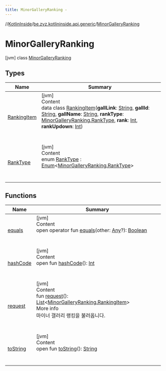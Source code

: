```yaml
---
title: MinorGalleryRanking -
---
```

//[KotlinInside](../../index.md)/[be.zvz.kotlininside.api.generic](../index.md)/[MinorGalleryRanking](index.md)



# MinorGalleryRanking  
 [jvm] class [MinorGalleryRanking](index.md)   


## Types  
  
|  Name|  Summary| 
|---|---|
| <a name="be.zvz.kotlininside.api.generic/MinorGalleryRanking.RankingItem///PointingToDeclaration/"></a>[RankingItem](-ranking-item/index.md)| <a name="be.zvz.kotlininside.api.generic/MinorGalleryRanking.RankingItem///PointingToDeclaration/"></a>[jvm]  <br>Content  <br>data class [RankingItem](-ranking-item/index.md)(**gallLink**: [String](https://kotlinlang.org/api/latest/jvm/stdlib/kotlin/-string/index.html), **gallId**: [String](https://kotlinlang.org/api/latest/jvm/stdlib/kotlin/-string/index.html), **gallName**: [String](https://kotlinlang.org/api/latest/jvm/stdlib/kotlin/-string/index.html), **rankType**: [MinorGalleryRanking.RankType](-rank-type/index.md), **rank**: [Int](https://kotlinlang.org/api/latest/jvm/stdlib/kotlin/-int/index.html), **rankUpdown**: [Int](https://kotlinlang.org/api/latest/jvm/stdlib/kotlin/-int/index.html))  <br><br><br>
| <a name="be.zvz.kotlininside.api.generic/MinorGalleryRanking.RankType///PointingToDeclaration/"></a>[RankType](-rank-type/index.md)| <a name="be.zvz.kotlininside.api.generic/MinorGalleryRanking.RankType///PointingToDeclaration/"></a>[jvm]  <br>Content  <br>enum [RankType](-rank-type/index.md) : [Enum](https://kotlinlang.org/api/latest/jvm/stdlib/kotlin/-enum/index.html)<[MinorGalleryRanking.RankType](-rank-type/index.md)>   <br><br><br>


## Functions  
  
|  Name|  Summary| 
|---|---|
| <a name="kotlin/Any/equals/#kotlin.Any?/PointingToDeclaration/"></a>[equals](../../be.zvz.kotlininside.utils/-string-util/-companion/index.md#%5Bkotlin%2FAny%2Fequals%2F%23kotlin.Any%3F%2FPointingToDeclaration%2F%5D%2FFunctions%2F49489957)| <a name="kotlin/Any/equals/#kotlin.Any?/PointingToDeclaration/"></a>[jvm]  <br>Content  <br>open operator fun [equals](../../be.zvz.kotlininside.utils/-string-util/-companion/index.md#%5Bkotlin%2FAny%2Fequals%2F%23kotlin.Any%3F%2FPointingToDeclaration%2F%5D%2FFunctions%2F49489957)(other: [Any](https://kotlinlang.org/api/latest/jvm/stdlib/kotlin/-any/index.html)?): [Boolean](https://kotlinlang.org/api/latest/jvm/stdlib/kotlin/-boolean/index.html)  <br><br><br>
| <a name="kotlin/Any/hashCode/#/PointingToDeclaration/"></a>[hashCode](../../be.zvz.kotlininside.utils/-string-util/-companion/index.md#%5Bkotlin%2FAny%2FhashCode%2F%23%2FPointingToDeclaration%2F%5D%2FFunctions%2F49489957)| <a name="kotlin/Any/hashCode/#/PointingToDeclaration/"></a>[jvm]  <br>Content  <br>open fun [hashCode](../../be.zvz.kotlininside.utils/-string-util/-companion/index.md#%5Bkotlin%2FAny%2FhashCode%2F%23%2FPointingToDeclaration%2F%5D%2FFunctions%2F49489957)(): [Int](https://kotlinlang.org/api/latest/jvm/stdlib/kotlin/-int/index.html)  <br><br><br>
| <a name="be.zvz.kotlininside.api.generic/MinorGalleryRanking/request/#/PointingToDeclaration/"></a>[request](request.md)| <a name="be.zvz.kotlininside.api.generic/MinorGalleryRanking/request/#/PointingToDeclaration/"></a>[jvm]  <br>Content  <br>fun [request](request.md)(): [List](https://kotlinlang.org/api/latest/jvm/stdlib/kotlin.collections/-list/index.html)<[MinorGalleryRanking.RankingItem](-ranking-item/index.md)>  <br>More info  <br>마이너 갤러리 랭킹을 불러옵니다.  <br><br><br>
| <a name="kotlin/Any/toString/#/PointingToDeclaration/"></a>[toString](../../be.zvz.kotlininside.utils/-string-util/-companion/index.md#%5Bkotlin%2FAny%2FtoString%2F%23%2FPointingToDeclaration%2F%5D%2FFunctions%2F49489957)| <a name="kotlin/Any/toString/#/PointingToDeclaration/"></a>[jvm]  <br>Content  <br>open fun [toString](../../be.zvz.kotlininside.utils/-string-util/-companion/index.md#%5Bkotlin%2FAny%2FtoString%2F%23%2FPointingToDeclaration%2F%5D%2FFunctions%2F49489957)(): [String](https://kotlinlang.org/api/latest/jvm/stdlib/kotlin/-string/index.html)  <br><br><br>

